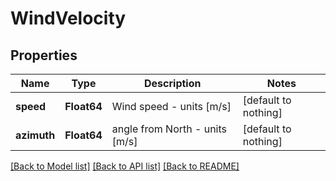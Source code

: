 # WindVelocity


## Properties
Name | Type | Description | Notes
------------ | ------------- | ------------- | -------------
**speed** | **Float64** | Wind speed - units [m/s] | [default to nothing]
**azimuth** | **Float64** | angle from North - units [m/s] | [default to nothing]


[[Back to Model list]](../README.md#models) [[Back to API list]](../README.md#api-endpoints) [[Back to README]](../README.md)


